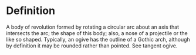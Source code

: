 # Definition

A body of revolution formed by rotating a circular arc about an axis
that intersects the arc; the shape of this body; also, a nose of a
projectile or the like so shaped. Typically, an ogive has the outline of
a Gothic arch, although by definition it may be rounded rather than
pointed. See tangent ogive.
